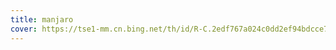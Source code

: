 ```yaml
---
title: manjaro
cover: https://tse1-mm.cn.bing.net/th/id/R-C.2edf767a024c0dd2ef94bdcce704b4c7?rik=3pO9aYATZ3fvXA&riu=http%3a%2f%2fnews.filehippo.com%2fwp-content%2fuploads%2f2015%2f06%2fManjaro.png&ehk=8PP2eMzMmMePxMKjBH6j2Hh4I9lLPG8GuZedfEmvpOw%3d&risl=&pid=ImgRaw&r=0&sres=1&sresct=1
--- 
```


